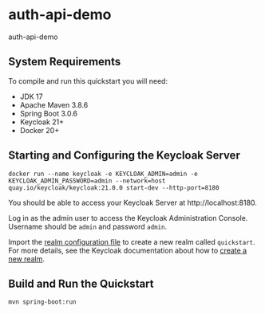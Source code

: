 # auth-api-demo
auth-api-demo

System Requirements
-------------------

To compile and run this quickstart you will need:

* JDK 17
* Apache Maven 3.8.6
* Spring Boot 3.0.6
* Keycloak 21+
* Docker 20+

Starting and Configuring the Keycloak Server
-------------------

```shell
docker run --name keycloak -e KEYCLOAK_ADMIN=admin -e KEYCLOAK_ADMIN_PASSWORD=admin --network=host quay.io/keycloak/keycloak:21.0.0 start-dev --http-port=8180
```

You should be able to access your Keycloak Server at http://localhost:8180.

Log in as the admin user to access the Keycloak Administration Console. Username should be `admin` and password `admin`.

Import the [realm configuration file](config/realm-import.json) to create a new realm called `quickstart`.
For more details, see the Keycloak documentation about how to [create a new realm](https://www.keycloak.org/docs/latest/server_admin/index.html#_create-realm).

Build and Run the Quickstart
-------------------------------

   ````
   mvn spring-boot:run

   ````